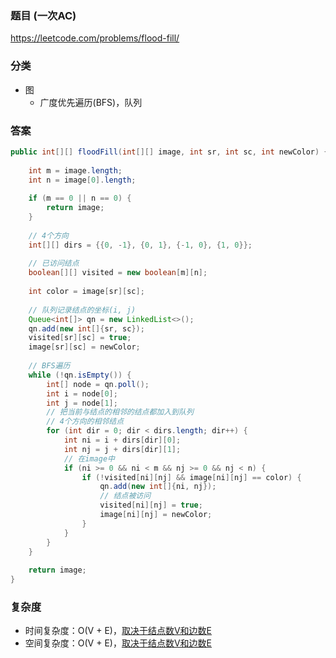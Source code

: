 ### 题目 (一次AC)
https://leetcode.com/problems/flood-fill/

### 分类
* 图
    * 广度优先遍历(BFS)，队列

### 答案
```java
public int[][] floodFill(int[][] image, int sr, int sc, int newColor) {
    
    int m = image.length;
    int n = image[0].length;
    
    if (m == 0 || n == 0) {
        return image;
    }
    
    // 4个方向
    int[][] dirs = {{0, -1}, {0, 1}, {-1, 0}, {1, 0}};
    
    // 已访问结点
    boolean[][] visited = new boolean[m][n];
    
    int color = image[sr][sc];
    
    // 队列记录结点的坐标(i, j)
    Queue<int[]> qn = new LinkedList<>();
    qn.add(new int[]{sr, sc});
    visited[sr][sc] = true;
    image[sr][sc] = newColor;
    
    // BFS遍历
    while (!qn.isEmpty()) {
        int[] node = qn.poll();
        int i = node[0];
        int j = node[1];
        // 把当前与结点的相邻的结点都加入到队列
        // 4个方向的相邻结点
        for (int dir = 0; dir < dirs.length; dir++) {
            int ni = i + dirs[dir][0];
            int nj = j + dirs[dir][1];
            // 在image中
            if (ni >= 0 && ni < m && nj >= 0 && nj < n) {
                if (!visited[ni][nj] && image[ni][nj] == color) {
                    qn.add(new int[]{ni, nj});
                    // 结点被访问
                    visited[ni][nj] = true;
                    image[ni][nj] = newColor;
                }
            }
        }
    }
    
    return image;
}
```

### 复杂度
* 时间复杂度：O(V + E)，[取决于结点数V和边数E](https://github.com/HolmesJJ/CS2040S-Data-Structures-and-Algorithms/wiki/Breadth-First-Search(BFS)-and-Depth-First-Search(DFS))
* 空间复杂度：O(V + E)，[取决于结点数V和边数E](https://github.com/HolmesJJ/CS2040S-Data-Structures-and-Algorithms/wiki/Breadth-First-Search(BFS)-and-Depth-First-Search(DFS))
